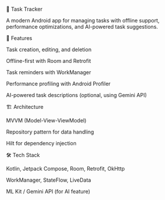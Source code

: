 📱 Task Tracker

A modern Android app for managing tasks with offline support, performance optimizations, and AI-powered task suggestions.

🚀 Features

Task creation, editing, and deletion

Offline-first with Room and Retrofit

Task reminders with WorkManager

Performance profiling with Android Profiler

AI-powered task descriptions (optional, using Gemini API)

🏗️ Architecture

MVVM (Model-View-ViewModel)

Repository pattern for data handling

Hilt for dependency injection

🛠️ Tech Stack

Kotlin, Jetpack Compose, Room, Retrofit, OkHttp

WorkManager, StateFlow, LiveData

ML Kit / Gemini API (for AI feature)

